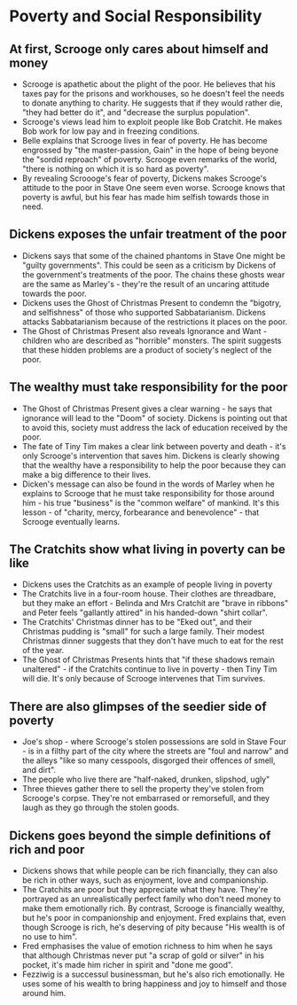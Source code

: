 # Poverty and Social Responsibility

## At first, Scrooge only cares about himself and money
- Scrooge is apathetic about the plight of the poor. He believes that his taxes pay for the prisons and workhouses, so he doesn't feel the needs to donate anything to charity. He suggests that if they would rather die, "they had better do it", and "decrease the surplus population".
- Scrooge's views lead him to exploit people like Bob Cratchit. He makes Bob work for low pay and in freezing conditions.
- Belle explains that Scrooge lives in fear of poverty. He has become engrossed by "the master-passion, Gain" in the hope of being beyone the "sordid reproach" of poverty. Scrooge even remarks of the world, "there is nothing on which it is so hard as poverty".
- By revealing Scroooge's fear of poverty, Dickens makes Scrooge's attitude to the poor in Stave One seem even worse. Scrooge knows that poverty is awful, but his fear has made him selfish towards those in need.

## Dickens exposes the unfair treatment of the poor
- Dickens says that some of the chained phantoms in Stave One might be "guilty governments". This could be seen as a criticism by Dickens of the government's treatments of the poor. The chains these ghosts wear are the same as Marley's - they're the result of an uncaring attitude towards the poor.
- Dickens uses the Ghost of Christmas Present to condemn the "bigotry, and selfishness" of those who supported Sabbatarianism. Dickens attacks Sabbatarianism because of the restrictions it places on the poor.
- The Ghost of Christmas Present also reveals Ignorance and Want - children who are described as "horrible" monsters. The spirit suggests that these hidden problems are a product of society's neglect of the poor.

## The wealthy must take responsibility for the poor
- The Ghost of Christmas Present gives a clear warning - he says that ignorance will lead to the "Doom" of society. Dickens is pointing out that to avoid this, society must address the lack of education received by the poor.
- The fate of Tiny Tim makes a clear link between poverty and death - it's only Scrooge's intervention that saves him. Dickens is clearly showing that the wealthy have a responsibility to help the poor because they can make a big difference to their lives.
- Dicken's message can also be found in the words of Marley when he explains to Scrooge that he must take responsibility for those around him - his true "business" is the "common welfare" of mankind. It's this lesson - of "charity, mercy, forbearance and benevolence" - that Scrooge eventually learns.

## The Cratchits show what living in poverty can be like
- Dickens uses the Cratchits as an example of people living in poverty
- The Cratchits live in a four-room house. Their clothes are threadbare, but they make an effort - Belinda and Mrs Cratchit are "brave in ribbons" and Peter feels "gallantly attired" in his handed-down "shirt collar".
- The Cratchits' Christmas dinner has to be "Eked out", and their Christmas pudding is "small" for such a large family. Their modest Christmas dinner suggests that they don't have much to eat for the rest of the year.
- The Ghost of Christmas Presents hints that "if these shadows remain unaltered" - if the Cratchits continue to live in poverty - then Tiny Tim will die. It's only because of Scrooge intervenes that Tim survives.

## There are also glimpses of the seedier side of poverty
- Joe's shop - where Scrooge's stolen possessions are sold in Stave Four - is in a filthy part of the city where the streets are "foul and narrow" and the alleys "like so many cesspools, disgorged their offences of smell, and dirt".
- The people who live there are "half-naked, drunken, slipshod, ugly"
- Three thieves gather there to sell the property they've stolen from Scrooge's corpse. They're not embarrased or remorsefull, and they laugh as they go through the stolen goods.

## Dickens goes beyond the simple definitions of rich and poor
- Dickens shows that while people can be rich financially, they can also be rich in other ways, such as enjoyment, love and companionship.
- The Cratchits are poor but they appreciate what they have. They're portrayed as an unrealistically perfect family who don't need money to make them emotionally rich. By contrast, Scrooge is financially wealthy, but he's poor in companionship and enjoyment. Fred explains that, even though Scrooge is rich, he's deserving of pity because "His wealth is of no use to him".
- Fred emphasises the value of emotion richness to him when he says that although Christmas never put "a scrap of gold or silver" in his pocket, it's made him richer in spirit and "done me good".
- Fezziwig is a successul businessman, but he's also rich emotionally. He uses some of his wealth to bring happiness and joy to himself and those around him.
